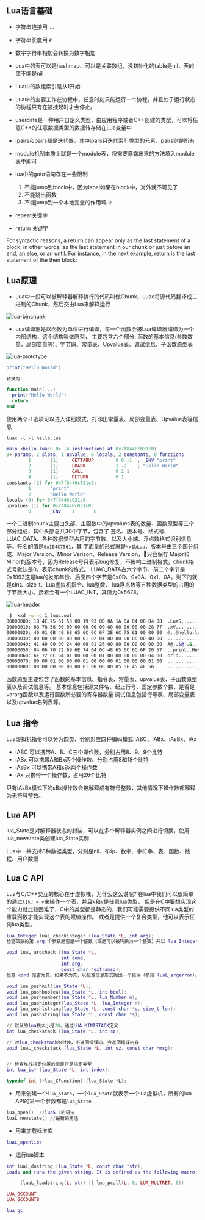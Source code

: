 ## Lua语言基础

* 字符串连接用 `..`
* 字符串长度用 `#`
* 数字字符串相加会转换为数字相加
* Lua中的表可以是hashmap、可以是关联数组，没初始化的table是nil，表的值不能是nil
* Lua中的数组索引是从1开始
* Lua中的主要工作在协程中，任意时刻只能运行一个协程，并且处于运行状态的协程只有在被挂起时才会停止。
* userdata是一种用户自定义类型，由应用程序或者C++创建的类型，可以将任意C++的任意数据类型的数据转存储在Lua变量中
* ipairs和pairs都是迭代器，其中ipars只迭代索引类型的元素，pairs则是所有
* module机制本质上就是一个module表，将需要暴露出来的方法填入module表中即可
* lua中的goto语句存在一些限制
  1. 不能jump到block中，因为label如果在block中，对外就不可见了
  2. 不能跳出函数
  3. 不能jump到一个本地变量的作用域中

* repeat关键字

* return 关键字

For syntactic reasons, a return can appear only as the last statement of a block: in other words, 
as the last statement in our chunk or just before an end, an else, or an until. For instance, in the next example, 
return is the last statement of the then block:

## Lua原理

* Lua中一段可以被解释器解释执行的代码叫做Chunk，Luac将源代码翻译成二进制的Chunk，然后交由Lua来解释运行

![lua-binchunk](lua-binchunk.jpg)

* Lua编译器是以函数为单位进行编译，每一个函数会被Lua编译器编译为一个内部结构，这个结构叫做原型，
  主要包含六个部分: 函数的基本信息(参数数量、局部变量等)、字节码、常量表、Upvalue表、调试信息、子函数原型表

![lua-prototype](lua-prototype.jpg)


```lua
print("Hello World")

转换为:

function main(...)
  print("Hello World")
  return
end
```

使用两个`-l`选项可以进入详细模式，打印出常量表、局部变量表、Upvalue表等信息

`luac -l -l hello.lua`

```lua
main <hello.lua:0,0> (4 instructions at 0x7f8440c031c0)
0+ params, 2 slots, 1 upvalue, 0 locals, 2 constants, 0 functions
        1       [1]     GETTABUP        0 0 -1  ; _ENV "print"
        2       [1]     LOADK           1 -2    ; "Hello World"
        3       [1]     CALL            0 2 1
        4       [1]     RETURN          0 1
constants (2) for 0x7f8440c031c0:
        1       "print"
        2       "Hello World"
locals (0) for 0x7f8440c031c0:
upvalues (1) for 0x7f8440c031c0:
        0       _ENV    1       0
```

一个二进制chunk主要由头部、主函数中的upvalues表的数量、函数原型等三个部分组成，其中头部总共30个字节，包含了
签名、版本号、格式号、LUAC_DATA、各种数据类型占用的字节数、以及大小端、浮点数格式识别信息等。签名的值是`0x1B4C7561`，其
字面量的形式就是`\x1bLua`，版本号由三个部分组成、Major Version、Minor Verison、Release Version，只会保存
Major和Minor的版本号，因为Release号只表示bug修复，不影响二进制格式。chunk格式号默认是0，表示chunk的格式。
LUAC_DATA占六个字节，前二个字节是0x1993这是lua的发布年份、后面四个字节是0x0D、0x0A、0x1、0A。剩下的就是cint、size_t、Lua虚拟机指令、lua整数、
lua浮点数等五种数据类型的占用的字节数大小。接着会有一个LUAC_INT，其值为0x5678，

![lua-header](lua-header.jpg)



```bash
 $  xxd -u -g 1 luac.out
00000000: 1B 4C 75 61 53 00 19 93 0D 0A 1A 0A 04 08 04 08  .LuaS...........
00000010: 08 78 56 00 00 00 00 00 00 00 00 00 00 00 28 77  .xV...........(w
00000020: 40 01 0B 40 68 65 6C 6C 6F 2E 6C 75 61 00 00 00  @..@hello.lua...
00000030: 00 00 00 00 00 00 01 02 04 00 00 00 06 00 40 00  ..............@.
00000040: 41 40 00 00 24 40 00 01 26 00 80 00 02 00 00 00  A@..$@..&.......
00000050: 04 06 70 72 69 6E 74 04 0C 48 65 6C 6C 6F 20 57  ..print..Hello W
00000060: 6F 72 6C 64 01 00 00 00 01 00 00 00 00 00 04 00  orld............
00000070: 00 00 01 00 00 00 01 00 00 00 01 00 00 00 01 00  ................
00000080: 00 00 00 00 00 00 01 00 00 00 05 5F 45 4E 56     ..........._ENV
```

函数原型主要包含了函数的基本信息、指令表、常量表、upvalue表、子函数原型表以及调试信息等。
基本信息包括源文件名、起止行号、固定参数个数、是否是vararg函数以及运行函数所必要的寄存器数量
调试信息包括行号表、局部变量表以及upvalue名列表等。

## Lua 指令

Lua虚拟机指令可以分为四类、分别对应四种编码模式:iABC、iABx、iAsBx、iAx

* iABC 可以携带A、B、C三个操作数，分别占用8、9、9个比特
* iABx 可以携带A和Bx两个操作数、分别占用8和18个比特
* iAsBx 可以携带A和sBx两个操作数
* iAx 只携带一个操作数，占用26个比特

只有iAsBx模式下的sBx操作数会被解释成有符号整数，其他情况下操作数都解释为无符号整数。

## Lua API

lua_State是对解释器状态的封装，可以在多个解释器实例之间进行切换，使用lua_newstate类创建lua_State实例

Lua中一共支持8种数据类型，分别是nil、布尔、数字、字符串、表、函数、线程、用户数据



## Lua C API

Lua与C/C++交互的核心在于虚拟栈，为什么这么说呢? 在lua中我们可以很简单的通过`t[k] = v`来操作一个表，并且k和v是任意lua类型，
但是在C中要想实现这个能力就比较困难了，C中的类型都是静态的，我们可能需要提供不同lua类型的重载函数才能实现这个表的赋值操作。
或者是提供一个复合类型，他可以表示任何lua类型。


```lua
lua_Integer luaL_checkinteger (lua_State *L, int arg);
检查函数的第 arg 个参数是否是一个整数（或是可以被转换为一个整数）并以 lua_Integer 类型返回这个整数值。

void luaL_argcheck (lua_State *L,
                    int cond,
                    int arg,
                    const char *extramsg);
检查 cond 是否为真。如果不为真，以标准信息形式抛出一个错误（参见 luaL_argerror）。
```


```lua
void lua_pushnil(lua_State *L);
void lua_pushboolea(lua_State *L, int bool);
void lua_pushnumber(lua_State *L, lua_Number n);
void lua_pushinteger(lua_State *L, lua_Integer n);
void lua_pushlstring(lua_State *L, const char *s, size_t len); 
void lua_pushstring(lua_State *L, const char *s);

// 默认的lua栈大小是20，通过LUA_MINISTACK定义
int lua_checkstack (lua_State *L, int sz);

// 对lua_checkstack的封装，不返回错误码，会返回错误内容
void luaL_checkstack (lua_State *L, int sz, const char *msg);


// 检查堆栈指定位置的值是否是指定类型
int lua_is* (lua_State *L, int index);
```

```c
typedef int (*lua_CFunction) (lua_State *L);
```


* 用来创建一个`lua_State`，一个`lua_State`就表示一个lua虚拟机，所有的lua API的第一个参数都是`lua_State`
```lua
lua_open()  //lua5.1的语法
luaL_newstate() //最新的用法
```

* 用来加载标准库
```lua
luaL_openlibs
```

* 运行lua脚本

```lua
int luaL_dostring (lua_State *L, const char *str);
Loads and runs the given string. It is defined as the following macro:

     (luaL_loadstring(L, str) || lua_pcall(L, 0, LUA_MULTRET, 0))
```



```lua
LUA_GCCOUNT
LUA_GCCOUNTB

lua_gc
```

